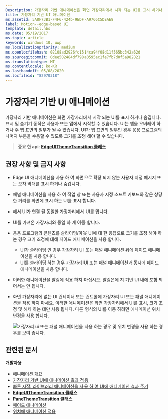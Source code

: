 ```yaml
---
Description: 가장자리 기반 애니메이션은 화면 가장자리에서 시작 되는 UI를 표시 하거나 숨깁니다.
title: 가장자리 기반 UI 애니메이션
ms.assetid: 5A8F73B1-F4F6-424b-9EDF-A9766C5DEAE8
label: Motion--edge-based UI
template: detail.hbs
ms.date: 05/19/2017
ms.topic: article
keywords: windows 10, uwp
ms.localizationpriority: medium
ms.openlocfilehash: 02108ad2926fc1514ca94f08d11f565bc342a62d
ms.sourcegitcommit: 0dee502484df798a0595ac1fe7fb7d0f5a982821
ms.translationtype: MT
ms.contentlocale: ko-KR
ms.lasthandoff: 05/08/2020
ms.locfileid: "82970318"
---
```

# <a name="edge-based-ui-animations"></a>가장자리 기반 UI 애니메이션





가장자리 기반 애니메이션은 화면 가장자리에서 시작 되는 UI를 표시 하거나 숨깁니다. 표시 및 숨기기 동작은 사용자 또는 앱에서 시작할 수 있습니다. UI는 앱을 오버레이 하거나 주 앱 표면의 일부가 될 수 있습니다. UI가 앱 표면의 일부인 경우 응용 프로그램의 나머지 부분을 수용할 수 있도록 크기를 조정 해야 할 수 있습니다.

> **중요 한 api**: [ **EdgeUIThemeTransition 클래스**](https://docs.microsoft.com/uwp/api/Windows.UI.Xaml.Media.Animation.EdgeUIThemeTransition)


## <a name="dos-and-donts"></a>권장 사항 및 금지 사항


-   Edge UI 애니메이션을 사용 하 여 화면으로 확장 되지 않는 사용자 지정 메시지 또는 오차 막대를 표시 하거나 숨깁니다.
-   패널 애니메이션을 사용 하 여 작업 창 또는 사용자 지정 소프트 키보드와 같은 상당한 거리를 화면에 표시 하는 UI를 표시 합니다.
-   에서 UI가 연결 될 동일한 가장자리에서 UI를 밉니다.
-   UI를 가져온 가장자리와 동일 하 게 이동 합니다.
-   응용 프로그램의 콘텐츠를 슬라이딩/아웃 UI에 대 한 응답으로 크기를 조정 해야 하는 경우 크기 조정에 대해 페이드 애니메이션을 사용 합니다.
    -   UI가 슬라이딩 인 경우 가장자리 UI 또는 패널 애니메이션 뒤에 페이드 애니메이션을 사용 합니다.
    -   UI를 슬라이딩 하는 경우 가장자리 UI 또는 패널 애니메이션과 동시에 페이드 애니메이션을 사용 합니다.
-   이러한 애니메이션을 알림에 적용 하지 마십시오. 알림은에 지 기반 UI 내에 포함 되어서는 안 됩니다.
-   화면 가장자리에 없는 UI 컨테이너 또는 컨트롤에 가장자리 UI 또는 패널 애니메이션을 적용 하지 마세요. 이러한 애니메이션은 화면 가장자리에서 UI를 표시, 크기 조정 및 해제 하는 데만 사용 됩니다. 다른 형식의 UI를 이동 하려면 애니메이션 위치 변경을 사용 합니다.

    ![가장자리 ui 또는 패널 애니메이션을 사용 하는 경우 및 위치 변경을 사용 하는 경우를 보여 줍니다.](images/edgevsreposition.png)

## <a name="related-articles"></a>관련된 문서


**개발자용**
* [애니메이션 개요](https://docs.microsoft.com/windows/uwp/graphics/animations-overview)
* [가장자리 기반 UI에 애니메이션 효과 적용](https://docs.microsoft.com/previous-versions/windows/apps/jj649428(v=win.10))
* [빠른 시작: 라이브러리 애니메이션을 사용 하 여 UI에 애니메이션 효과 주기](https://docs.microsoft.com/previous-versions/windows/apps/hh452703(v=win.10))
* [**EdgeUIThemeTransition 클래스**](https://docs.microsoft.com/uwp/api/Windows.UI.Xaml.Media.Animation.EdgeUIThemeTransition)
* [**PaneThemeTransition 클래스**](https://docs.microsoft.com/uwp/api/Windows.UI.Xaml.Media.Animation.PaneThemeTransition)
* [페이드 애니메이션](https://docs.microsoft.com/previous-versions/windows/apps/jj649429(v=win.10))
* [위치에 애니메이션 적용](https://docs.microsoft.com/previous-versions/windows/apps/jj649434(v=win.10))

 

 




